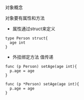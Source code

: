 对象概念

对象要有属性和方法
- 属性通过struct来定义

```
type Person struct{
  age int
}
```

- 外挂绑定方法
值传递
```
func (p Person) setAge(age int){
  p.age = age
}
```

```
func (p *Person) setAge(age int){
  p.age = age
}
```

